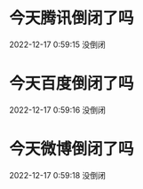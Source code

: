 # 今天腾讯倒闭了吗

2022-12-17 0:59:15 没倒闭

# 今天百度倒闭了吗

2022-12-17 0:59:16 没倒闭

# 今天微博倒闭了吗

2022-12-17 0:59:18 没倒闭

